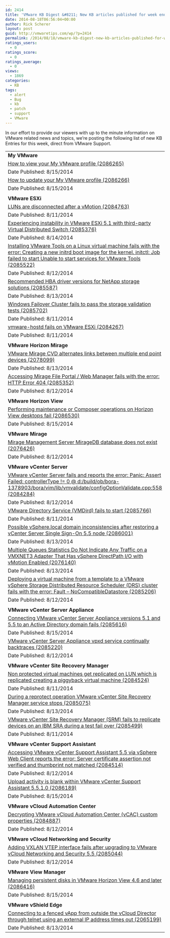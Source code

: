 ```yaml
---
id: 2414
title: 'VMware KB Digest &#8211; New KB articles published for week ending 8/16/14'
date: 2014-08-18T06:56:04+00:00
author: Rick Scherer
layout: post
guid: http://vmwaretips.com/wp/?p=2414
permalink: /2014/08/18/vmware-kb-digest-new-kb-articles-published-for-week-ending-81614/
ratings_users:
  - 0
ratings_score:
  - 0
ratings_average:
  - 0
views:
  - 1869
categories:
  - KB
tags:
  - alert
  - Bug
  - kb
  - patch
  - support
  - VMware
---
```

In our effort to provide our viewers with up to the minute information on VMware related news and topics, we&#8217;re posting the following list of new KB Entries for this week, direct from VMware Support.

<!--more-->

<table border="0" cellspacing="0" cellpadding="0">
  <tr>
    <td valign="top" width="727">
      <strong>My VMware</strong>
    </td>
  </tr>
  
  <tr>
    <td valign="top" width="727">
      <a href="http://vmw.re/1mc1ujv">How to view your My VMware profile (2086265)</a>
    </td>
  </tr>
  
  <tr>
    <td valign="top" width="727">
      Date Published: 8/15/2014
    </td>
  </tr>
  
  <tr>
    <td valign="top" width="727">
      <a href="http://vmw.re/XuMO9V">How to update your My VMware profile (2086266)</a>
    </td>
  </tr>
  
  <tr>
    <td valign="top" width="727">
      Date Published: 8/15/2014
    </td>
  </tr>
  
  <tr>
    <td valign="top" width="727">
    </td>
  </tr>
  
  <tr>
    <td valign="top" width="727">
      <strong>VMware ESXi</strong>
    </td>
  </tr>
  
  <tr>
    <td valign="top" width="727">
      <a href="http://vmw.re/1mc1v78">LUNs are disconnected after a vMotion (2084763)</a>
    </td>
  </tr>
  
  <tr>
    <td valign="top" width="727">
      Date Published: 8/11/2014
    </td>
  </tr>
  
  <tr>
    <td valign="top" width="727">
      <a href="http://vmw.re/XuMOq8">Experiencing instability in VMware ESXi 5.1 with third-party Virtual Distributed Switch (2085376)</a>
    </td>
  </tr>
  
  <tr>
    <td valign="top" width="727">
      Date Published: 8/14/2014
    </td>
  </tr>
  
  <tr>
    <td valign="top" width="727">
      <a href="http://vmw.re/XuMQhY">Installing VMware Tools on a Linux virtual machine fails with the error: Creating a new initrd boot image for the kernel. initctl: Job failed to start Unable to start services for VMware Tools (2085522)</a>
    </td>
  </tr>
  
  <tr>
    <td valign="top" width="727">
      Date Published: 8/12/2014
    </td>
  </tr>
  
  <tr>
    <td valign="top" width="727">
      <a href="http://vmw.re/1mc1ujA">Recommended HBA driver versions for NetApp storage solutions (2085587)</a>
    </td>
  </tr>
  
  <tr>
    <td valign="top" width="727">
      Date Published: 8/13/2014
    </td>
  </tr>
  
  <tr>
    <td valign="top" width="727">
      <a href="http://vmw.re/XuMQi1">Windows Failover Cluster fails to pass the storage validation tests (2085702)</a>
    </td>
  </tr>
  
  <tr>
    <td valign="top" width="727">
      Date Published: 8/11/2014
    </td>
  </tr>
  
  <tr>
    <td valign="top" width="727">
      <a href="http://vmw.re/1mc1v7b">vmware-hostd fails on VMware ESXi (2084267)</a>
    </td>
  </tr>
  
  <tr>
    <td valign="top" width="727">
      Date Published: 8/11/2014
    </td>
  </tr>
  
  <tr>
    <td valign="top" width="727">
    </td>
  </tr>
  
  <tr>
    <td valign="top" width="727">
      <strong>VMware Horizon Mirage</strong>
    </td>
  </tr>
  
  <tr>
    <td valign="top" width="727">
      <a href="http://vmw.re/1mc1v7c">VMware Mirage CVD alternates links between multiple end point devices (2078099)</a>
    </td>
  </tr>
  
  <tr>
    <td valign="top" width="727">
      Date Published: 8/13/2014
    </td>
  </tr>
  
  <tr>
    <td valign="top" width="727">
      <a href="http://vmw.re/XuMQyg">Accessing Mirage File Portal / Web Manager fails with the error: HTTP Error 404 (2085352)</a>
    </td>
  </tr>
  
  <tr>
    <td valign="top" width="727">
      Date Published: 8/12/2014
    </td>
  </tr>
  
  <tr>
    <td valign="top" width="727">
    </td>
  </tr>
  
  <tr>
    <td valign="top" width="727">
      <strong>VMware Horizon View</strong>
    </td>
  </tr>
  
  <tr>
    <td valign="top" width="727">
      <a href="http://vmw.re/1mc1ujF">Performing maintenance or Composer operations on Horizon View desktops fail (2086530)</a>
    </td>
  </tr>
  
  <tr>
    <td valign="top" width="727">
      Date Published: 8/15/2014
    </td>
  </tr>
  
  <tr>
    <td valign="top" width="727">
    </td>
  </tr>
  
  <tr>
    <td valign="top" width="727">
      <strong>VMware Mirage</strong>
    </td>
  </tr>
  
  <tr>
    <td valign="top" width="727">
      <a href="http://vmw.re/1mc1ujI">Mirage Management Server MirageDB database does not exist (2076426)</a>
    </td>
  </tr>
  
  <tr>
    <td valign="top" width="727">
      Date Published: 8/12/2014
    </td>
  </tr>
  
  <tr>
    <td valign="top" width="727">
    </td>
  </tr>
  
  <tr>
    <td valign="top" width="727">
      <strong>VMware vCenter Server</strong>
    </td>
  </tr>
  
  <tr>
    <td valign="top" width="727">
      <a href="http://vmw.re/1mc1ujJ">VMware vCenter Server fails and reports the error: Panic: Assert Failed: controllerType != 0 @ d:/build/ob/bora-1378903/bora/vim/lib/vmvalidate/configOptionValidate.cpp:558 (2084284)</a>
    </td>
  </tr>
  
  <tr>
    <td valign="top" width="727">
      Date Published: 8/12/2014
    </td>
  </tr>
  
  <tr>
    <td valign="top" width="727">
      <a href="http://vmw.re/1mc1xf6">VMware Directory Service (VMDird) fails to start (2085766)</a>
    </td>
  </tr>
  
  <tr>
    <td valign="top" width="727">
      Date Published: 8/11/2014
    </td>
  </tr>
  
  <tr>
    <td valign="top" width="727">
      <a href="http://vmw.re/1mc1xf7">Possible vSphere.local domain inconsistencies after restoring a vCenter Server Single Sign-On 5.5 node (2086001)</a>
    </td>
  </tr>
  
  <tr>
    <td valign="top" width="727">
      Date Published: 8/13/2014
    </td>
  </tr>
  
  <tr>
    <td valign="top" width="727">
      <a href="http://vmw.re/XuMQyr">Multiple Queues Statistics Do Not Indicate Any Traffic on a VMXNET3 Adapter That Has vSphere DirectPath I/O with vMotion Enabled (2076140)</a>
    </td>
  </tr>
  
  <tr>
    <td valign="top" width="727">
      Date Published: 8/13/2014
    </td>
  </tr>
  
  <tr>
    <td valign="top" width="727">
      <a href="http://vmw.re/1mc1xf8">Deploying a virtual machine from a template to a VMware vSphere Storage Distributed Resource Scheduler (DRS) cluster fails with the error: Fault – NoCompatibleDatastore (2085206)</a>
    </td>
  </tr>
  
  <tr>
    <td valign="top" width="727">
      Date Published: 8/12/2014
    </td>
  </tr>
  
  <tr>
    <td valign="top" width="727">
    </td>
  </tr>
  
  <tr>
    <td valign="top" width="727">
      <strong>VMware vCenter Server Appliance</strong>
    </td>
  </tr>
  
  <tr>
    <td valign="top" width="727">
      <a href="http://vmw.re/1mc1xfa">Connecting VMware vCenter Server Appliance versions 5.1 and 5.5 to an Active Directory domain fails (2085616)</a>
    </td>
  </tr>
  
  <tr>
    <td valign="top" width="727">
      Date Published: 8/15/2014
    </td>
  </tr>
  
  <tr>
    <td valign="top" width="727">
      <a href="http://vmw.re/XuMOGE">VMware vCenter Server Appliance vpxd service continually backtraces (2085220)</a>
    </td>
  </tr>
  
  <tr>
    <td valign="top" width="727">
      Date Published: 8/12/2014
    </td>
  </tr>
  
  <tr>
    <td valign="top" width="727">
    </td>
  </tr>
  
  <tr>
    <td valign="top" width="727">
      <strong>VMware vCenter Site Recovery Manager</strong>
    </td>
  </tr>
  
  <tr>
    <td valign="top" width="727">
      <a href="http://vmw.re/1mc1xfc">Non protected virtual machines get replicated on LUN which is replicated creating a piggyback virtual machine (2084524)</a>
    </td>
  </tr>
  
  <tr>
    <td valign="top" width="727">
      Date Published: 8/11/2014
    </td>
  </tr>
  
  <tr>
    <td valign="top" width="727">
      <a href="http://vmw.re/XuMQyu">During a reprotect operation VMware vCenter Site Recovery Manager service stops (2085075)</a>
    </td>
  </tr>
  
  <tr>
    <td valign="top" width="727">
      Date Published: 8/13/2014
    </td>
  </tr>
  
  <tr>
    <td valign="top" width="727">
      <a href="http://vmw.re/1mc1vnx">VMware vCenter Site Recovery Manager (SRM) fails to replicate devices on an IBM SRA during a test fail over (2085499)</a>
    </td>
  </tr>
  
  <tr>
    <td valign="top" width="727">
      Date Published: 8/11/2014
    </td>
  </tr>
  
  <tr>
    <td valign="top" width="727">
    </td>
  </tr>
  
  <tr>
    <td valign="top" width="727">
      <strong>VMware vCenter Support Assistant </strong>
    </td>
  </tr>
  
  <tr>
    <td valign="top" width="727">
      <a href="http://vmw.re/XuMOGF">Accessing VMware vCenter Support Assistant 5.5 via vSphere Web Client reports the error: Server certificate assertion not verified and thumbprint not matched (2084514)</a>
    </td>
  </tr>
  
  <tr>
    <td valign="top" width="727">
      Date Published: 8/12/2014
    </td>
  </tr>
  
  <tr>
    <td valign="top" width="727">
      <a href="http://vmw.re/1mc1xff">Upload activity is blank within VMware vCenter Support Assistant 5.5.1.0 (2086189)</a>
    </td>
  </tr>
  
  <tr>
    <td valign="top" width="727">
      Date Published: 8/15/2014
    </td>
  </tr>
  
  <tr>
    <td valign="top" width="727">
    </td>
  </tr>
  
  <tr>
    <td valign="top" width="727">
      <strong>VMware vCloud Automation Center</strong>
    </td>
  </tr>
  
  <tr>
    <td valign="top" width="727">
      <a href="http://vmw.re/XuMQOM">Decrypting VMware vCloud Automation Center (vCAC) custom properties (2084887)</a>
    </td>
  </tr>
  
  <tr>
    <td valign="top" width="727">
      Date Published: 8/12/2014
    </td>
  </tr>
  
  <tr>
    <td valign="top" width="727">
    </td>
  </tr>
  
  <tr>
    <td valign="top" width="727">
      <strong>VMware vCloud Networking and Security</strong>
    </td>
  </tr>
  
  <tr>
    <td valign="top" width="727">
      <a href="http://vmw.re/XuMOGJ">Adding VXLAN VTEP interface fails after upgrading to VMware vCloud Networking and Security 5.5 (2085044)</a>
    </td>
  </tr>
  
  <tr>
    <td valign="top" width="727">
      Date Published: 8/12/2014
    </td>
  </tr>
  
  <tr>
    <td valign="top" width="727">
    </td>
  </tr>
  
  <tr>
    <td valign="top" width="727">
      <strong>VMware View Manager</strong>
    </td>
  </tr>
  
  <tr>
    <td valign="top" width="727">
      <a href="http://vmw.re/XuMQON">Managing persistent disks in VMware Horizon View 4.6 and later (2086416)</a>
    </td>
  </tr>
  
  <tr>
    <td valign="top" width="727">
      Date Published: 8/15/2014
    </td>
  </tr>
  
  <tr>
    <td valign="top" width="727">
    </td>
  </tr>
  
  <tr>
    <td valign="top" width="727">
      <strong>VMware vShield Edge</strong>
    </td>
  </tr>
  
  <tr>
    <td valign="top" width="727">
      <a href="http://vmw.re/1mc1xfj">Connecting to a fenced vApp from outside the vCloud Director through telnet using an external IP address times out (2065199)</a>
    </td>
  </tr>
  
  <tr>
    <td valign="top" width="727">
      Date Published: 8/13/2014
    </td>
  </tr>
</table>

<div class="feedflare">
</div>